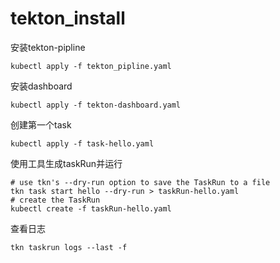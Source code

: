 # tekton_install
安装tekton-pipline
```
kubectl apply -f tekton_pipline.yaml
```
安装dashboard
```
kubectl apply -f tekton-dashboard.yaml
```

创建第一个task
```
kubectl apply -f task-hello.yaml
```
使用工具生成taskRun并运行
```
# use tkn's --dry-run option to save the TaskRun to a file
tkn task start hello --dry-run > taskRun-hello.yaml
# create the TaskRun
kubectl create -f taskRun-hello.yaml
```
查看日志
```
tkn taskrun logs --last -f
```